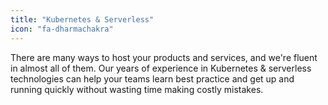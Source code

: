```yaml
---
title: "Kubernetes & Serverless"
icon: "fa-dharmachakra"
---
```


There are many ways to host your products and services, and we're fluent in almost all of them. Our years of experience in Kubernetes & serverless technologies can help your teams learn best practice and get up and running quickly without wasting time making costly mistakes.
